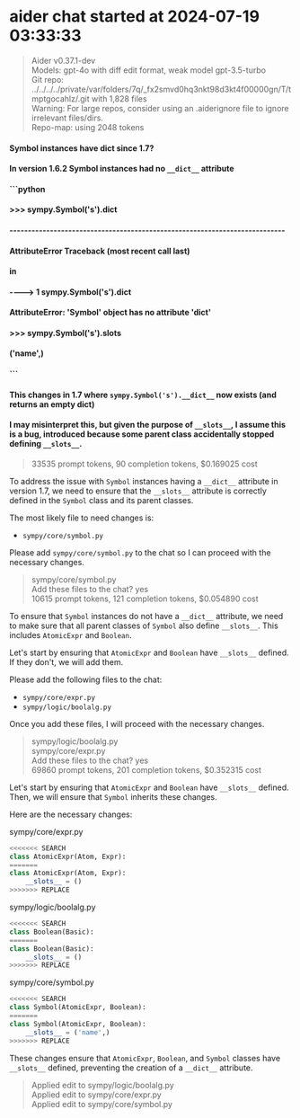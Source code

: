 
# aider chat started at 2024-07-19 03:33:33

> Aider v0.37.1-dev  
> Models: gpt-4o with diff edit format, weak model gpt-3.5-turbo  
> Git repo: ../../../../private/var/folders/7q/_fx2smvd0hq3nkt98d3kt4f00000gn/T/tmptgocahlz/.git with 1,828 files  
> Warning: For large repos, consider using an .aiderignore file to ignore irrelevant files/dirs.  
> Repo-map: using 2048 tokens  

#### Symbol instances have __dict__ since 1.7?  
#### In version 1.6.2 Symbol instances had no `__dict__` attribute  
#### ```python  
#### >>> sympy.Symbol('s').__dict__  
#### ---------------------------------------------------------------------------  
#### AttributeError                            Traceback (most recent call last)  
#### <ipython-input-3-e2060d5eec73> in <module>  
#### ----> 1 sympy.Symbol('s').__dict__  
####   
#### AttributeError: 'Symbol' object has no attribute '__dict__'  
#### >>> sympy.Symbol('s').__slots__  
#### ('name',)  
#### ```  
####   
#### This changes in 1.7 where `sympy.Symbol('s').__dict__` now exists (and returns an empty dict)  
#### I may misinterpret this, but given the purpose of `__slots__`, I assume this is a bug, introduced because some parent class accidentally stopped defining `__slots__`.  
> 33535 prompt tokens, 90 completion tokens, $0.169025 cost  

To address the issue with `Symbol` instances having a `__dict__` attribute in version 1.7, we need to ensure that the `__slots__` attribute is correctly defined in the `Symbol` class and its parent classes.

The most likely file to need changes is:
- `sympy/core/symbol.py`

Please add `sympy/core/symbol.py` to the chat so I can proceed with the necessary changes.

> sympy/core/symbol.py  
> Add these files to the chat? yes  
> 10615 prompt tokens, 121 completion tokens, $0.054890 cost  

To ensure that `Symbol` instances do not have a `__dict__` attribute, we need to make sure that all parent classes of `Symbol` also define `__slots__`. This includes `AtomicExpr` and `Boolean`.

Let's start by ensuring that `AtomicExpr` and `Boolean` have `__slots__` defined. If they don't, we will add them.

Please add the following files to the chat:
- `sympy/core/expr.py`
- `sympy/logic/boolalg.py`

Once you add these files, I will proceed with the necessary changes.

> sympy/logic/boolalg.py  
> sympy/core/expr.py  
> Add these files to the chat? yes  
> 69860 prompt tokens, 201 completion tokens, $0.352315 cost  

Let's start by ensuring that `AtomicExpr` and `Boolean` have `__slots__` defined. Then, we will ensure that `Symbol` inherits these changes.

Here are the necessary changes:

sympy/core/expr.py
```python
<<<<<<< SEARCH
class AtomicExpr(Atom, Expr):
=======
class AtomicExpr(Atom, Expr):
    __slots__ = ()
>>>>>>> REPLACE
```

sympy/logic/boolalg.py
```python
<<<<<<< SEARCH
class Boolean(Basic):
=======
class Boolean(Basic):
    __slots__ = ()
>>>>>>> REPLACE
```

sympy/core/symbol.py
```python
<<<<<<< SEARCH
class Symbol(AtomicExpr, Boolean):
=======
class Symbol(AtomicExpr, Boolean):
    __slots__ = ('name',)
>>>>>>> REPLACE
```

These changes ensure that `AtomicExpr`, `Boolean`, and `Symbol` classes have `__slots__` defined, preventing the creation of a `__dict__` attribute.

> Applied edit to sympy/logic/boolalg.py  
> Applied edit to sympy/core/expr.py  
> Applied edit to sympy/core/symbol.py  
